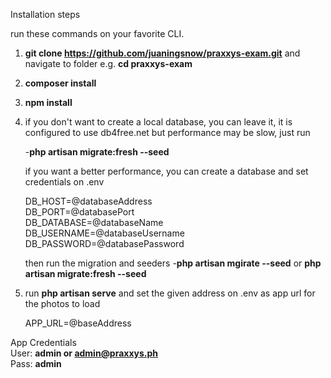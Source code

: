 
Installation steps

run these commands on your favorite CLI.
1. **git clone https://github.com/juaningsnow/praxxys-exam.git** and navigate to folder e.g. **cd praxxys-exam**
2. **composer install**
3. **npm install**
4. if you don't want to create a local database, you can leave it, it is configured to use db4free.net but performance may be slow, just run 
    
    -**php artisan migrate:fresh --seed**

   if you want a better performance, you can create a database and set credentials on .env

    DB_HOST=@databaseAddress\
    DB_PORT=@databasePort\
    DB_DATABASE=@databaseName\
    DB_USERNAME=@databaseUsername\
    DB_PASSWORD=@databasePassword

    then run the migration and seeders
     -**php artisan mgirate --seed** or **php artisan migrate:fresh --seed**

5. run **php artisan serve** and set the given address on .env as app url for the photos to load
    
    APP_URL=@baseAddress

App Credentials\
User: **admin or admin@praxxys.ph**\
Pass: **admin**
